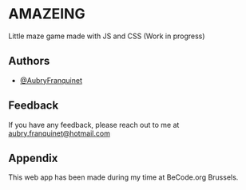 # AMAZEING

Little maze game made with JS and CSS (Work in progress)


## Authors

- [@AubryFranquinet](https://github.com/AubryFranquinet)

  
## Feedback

If you have any feedback, please reach out to me at aubry.franquinet@hotmail.com

  
## Appendix

This web app has been made during my time at BeCode.org Brussels.
